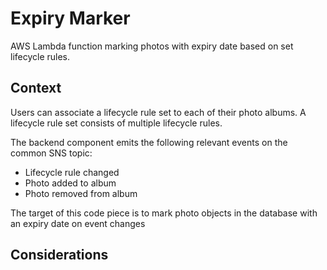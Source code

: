 # Expiry Marker

AWS Lambda function marking photos with expiry date based on set lifecycle rules.

## Context

Users can associate a lifecycle rule set to each  of their photo albums. A lifecycle rule set consists of multiple lifecycle rules.

The backend component emits the following relevant events on the common SNS topic:

- Lifecycle rule changed
- Photo added to album
- Photo removed from album

The target of this code piece is to mark photo objects in the database with an expiry date on event changes

## Considerations
